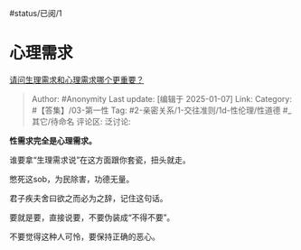 #status/已阅/1 

# 心理需求
[请问生理需求和心理需求哪个更重要？](https://www.zhihu.com/question/568767327/answer/73362335785)

> Author: #Anonymity
> Last update: [编辑于 2025-01-07]
> Link:
> Category: #【答集】/03-第一性 
> Tag: #2-亲密关系/1-交往准则/1d-性伦理/性道德 #_其它/待命名 
> 评论区:
> 泛讨论:

**性需求完全是心理需求。**

谁要拿“生理需求说”在这方面跟你套瓷，扭头就走。

憋死这sob，为民除害，功德无量。

君子疾夫舍曰欲之而必为之辞，记住这句话。

要就是要，直接说要，不要伪装成“不得不要”。

不要觉得这种人可怜，要保持正确的恶心。
